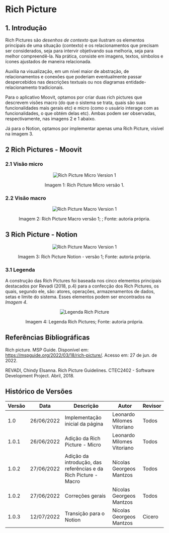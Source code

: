 # Rich Picture

## 1. Introdução
Rich Pictures são *desenhos de contexto* que ilustram os elementos principais de uma situação (contexto) e os relacionamentos que precisam ser considerados, seja para intervir objetivando sua melhoria, seja para melhor compreendê-la.
Na prática, consiste em imagens, textos, símbolos e ícones ajustados de maneira relacionada.

Auxilia na visualização, em um nível maior de abstração, de relacionamentos e conexões que poderiam eventualmente passar despercebidos nas descrições textuais ou nos diagramas entidade-relacionamento tradicionais.

Para o aplicativo Moovit, optamos por criar duas rich pictures que descrevem visões macro (do que o sistema se trata, quais são suas funcionalidades mais gerais etc) e micro (como o usuário interage com as funcionalidades, o que obtém delas etc). Ambas podem ser observadas, respectivamente, nas imagens 2 e 1 abaixo.

Já para o Notion, optamos por implementar apenas uma Rich Picture, visível na imagem 3. 

## 2 Rich Pictures - Moovit
### 2.1 Visão micro

<div style="text-align: center;">

![Rich Picture Micro Version 1](../_media/rich_picture_micro.png "Rich Picture Micro Version 1")

<figcaption>Imagem 1: Rich Picture Micro versão 1.</figcaption>

</div>

### 2.2 Visão macro

<div style="text-align: center;">

![Rich Picture Macro Version 1](../_media/rich_picture_macro.jpg "Rich Picture Macro Version 1")

<figcaption>Imagem 2: Rich Picture Macro versão 1; ; Fonte: autoria própria. </figcaption>

</div>

## 3 Rich Picture - Notion

<div style="text-align: center;">

![Rich Picture Macro Version 1](../_media/rich_picture_notion_v1.jpg "Rich Picture Macro Version 1")

<figcaption>Imagem 3: Rich Picture Notion - versão 1; Fonte: autoria própria.</figcaption>

</div>

### 3.1 Legenda 

A construção das Rich Pictures foi baseada nos cinco elementos principais destacados por Revadi (2018, p.4) para a confecção dos Rich Pictures, os quais, segundo ele, são: atores, operações, armazenamentos de dados, setas e limite do sistema. Esses elementos podem ser encontrados na *Imagem 4*.

<center>

![Legenda Rich Picture](../_media/legenda_rp_macro.png "Rich Picture Micro Version 1")

<figcaption>Imagem 4: Legenda Rich Pictures; Fonte: autoria própria.</figcaption>

</center>

## Referências Bibliográficas
Rich picture. MSP Guide. Disponível em: <https://mspguide.org/2022/03/18/rich-picture/>. Acesso em: 27 de jun. de 2022.

REVADI, Chindy Elsanna. Rich Picture Guidelines. CTEC2402 - Software Development
Project. Abril, 2018.

## Histórico de Versões
| Versão   | Data       | Descrição                                                       | Autor                      | Revisor |
|----------|------------|-----------------------------------------------------------------|----------------------------|---------|
| 1.0      | 26/06/2022 | Implementação inicial da página                                 | Leonardo Milomes Vitoriano | Todos   |
| 1.0.1    | 26/06/2022 | Adição da Rich Picture - Micro                                  | Leonardo Milomes Vitoriano | Todos   |
| 1.0.2    | 27/06/2022 | Adição da introdução, das referências e da Rich Picture - Macro | Nícolas Georgeos Mantzos   | Todos   |
| 1.0.2    | 27/06/2022 | Correções gerais                                                | Nícolas Georgeos Mantzos   | Todos   |
| 1.0.3    | 12/07/2022 | Transição para o Notion                                         | Nícolas Georgeos Mantzos   | Cicero  |



